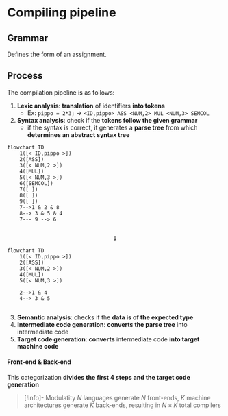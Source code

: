 # Compiling pipeline
## Grammar
Defines the form of an assignment. 

## Process
The compilation pipeline is as follows:
1. **Lexic analysis**: **translation** of identifiers **into tokens**
	- Ex: `pippo = 2*3;` -> `<ID,pippo> ASS <NUM,2> MUL <NUM,3> SEMCOL`
2. **Syntax analysis**: check if the **tokens follow the given grammar**
	- if the syntax is correct, it generates a **parse tree** from which **determines an abstract syntax tree**
```mermaid
flowchart TD
	1([< ID,pippo >])
	2([ASS])
	3([< NUM,2 >])
	4([MUL])
	5([< NUM,3 >])
	6([SEMCOL])
	7([ ])
	8([ ])
	9([ ])
	7-->1 & 2 & 8
	8--> 3 & 5 & 4
	7--- 9 --> 6
	
```
$$
\Downarrow
$$
```mermaid
flowchart TD
	1([< ID,pippo >])
	2([ASS])
	3([< NUM,2 >])
	4([MUL])
	5([< NUM,3 >])
	
	2-->1 & 4
	4--> 3 & 5
	
```
3. **Semantic analysis**: checks if the **data is of the expected type**
4. **Intermediate code generation**: **converts the parse tree** into intermediate code
5. **Target code generation**: **converts** intermediate code **into target machine code**

#### Front-end & Back-end
This categorization **divides the first 4 steps and the target code generation**

> [!Info]- Modulatity
> $N$ languages generate $N$ front-ends, $K$ machine architectures generate $K$ back-ends, resulting in $N\times K$ total compilers
